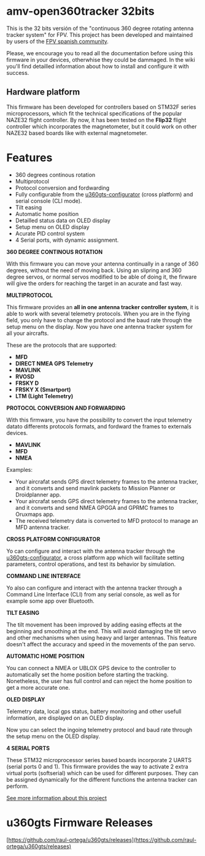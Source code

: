 # amv-open360tracker 32bits 

This is the 32 bits versión of the "continuous 360 degree rotating antenna tracker system" for FPV. This project has been developed and maintained by users of the [FPV spanish community](http://www.aeromodelismovirtual.com/showthread.php?t=34530).

Please, we encourage you to read all the documentation before using this firmware in your devices, otherwhise they could be dammaged. In the wiki you'll find detailled information about how to install and configure it with success.

## Hardware platform

This firmware has been developed for controllers based on STM32F series microprocessors, which fit the technical specifications of the popular NAZE32 flight controller. By now, it has been tested on the **Flip32** flight controller which incorporates the magnetometer, but it could work on other NAZE32 based boards like with external magnetometer.

# Features

* 360 degrees continous rotation
* Multiprotocol
* Protocol conversion and fordwarding
* Fully configurable from the [u360gts-configurator](https://github.com/raul-ortega/u360gts-configurator) (cross platform) and serial console (CLI mode).
* Tilt easing
* Automatic home position
* Detailled status data on OLED display
* Setup menu on OLED display
* Acurate PID control system
* 4 Serial ports, with dynamic assignment.


**360 DEGREE CONTINOUS ROTATION**

With this firmware you can move your antenna continually in a range of 360 degrees, without the need of moving back. Using an slipring and 360 degree servos, or normal servos modified to be able of doing it, the firware will give the orders for reaching the target in an acurate and fast way.

**MULTIPROTOCOL**

This firmware provides an **all in one antenna tracker controller system**, it is able to work with several telemetry protocols. When you are in the flying field, you only have to change the protocol and the baud rate through the setup menu on the display. Now you have one antenna tracker system for all your aircrafts.

These are the protocols that are supported:

- **MFD** 
- **DIRECT NMEA GPS Telemetry**
- **MAVLINK**
- **RVOSD**
- **FRSKY D**
- **FRSKY X (Smartport)**
- **LTM (Light Telemetry)**


**PROTOCOL CONVERSION AND FORWARDING**

With this firmware, you have the possibility to convert the input telemetry datato differents protocols formats, and fordward the frames to externals devices. 

- **MAVLINK** 
- **MFD**
- **NMEA**

Examples:

* Your aircrafat sends GPS direct telemetry frames to the antenna tracker, and it converts and send mavlink packets to Mission Planner or Droidplanner app.
* Your aircrafat sends GPS direct telemetry frames to the antenna tracker, and it converts and send NMEA GPGGA and GPRMC frames to Oruxmaps app.
* The received telemetry data is converted to MFD protocol to manage an MFD antenna tracker. 

**CROSS PLATFORM CONFIGURATOR**

Yo can configure and interact with the antenna tracker through the [u360gts-configurator](https://github.com/raul-ortega/u360gts-configurator), a cross platform  app which will facilitate setting parameters, control operations, and test its behavior by simulation.

**COMMAND LINE INTERFACE**

Yo also can configure and interact with the antenna tracker through a Command Line Interface (CLI) from any serial console, as well as for example some app over Bluetooth.

**TILT EASING**

The tilt  movement has been improved by adding easing effects at the beginning and smoothing at the end. This will avoid damaging the tilt servo and other mechanisms when using heavy and larger antennas. This feature doesn't affect the accuracy and speed in the movements of the pan servo.

**AUTOMATIC HOME POSITION**

You can connect a NMEA or UBLOX GPS device to the controller to automatically set the home position before starting the tracking. Nonetheless, the user has full control and can reject the home position to get a more accurate one.

**OLED DISPLAY**

Telemetry data, local gps status, battery monitoring and other usefull information, are displayed on an OLED display.

Now you can select the ingoing telemetry protocol and baud rate through the setup menu on the OLED display.

**4 SERIAL PORTS**

These STM32 microprocessor series based boards incorporate 2 UARTS (serial ports 0 and 1). This firmware provides the way to activate 2 extra virtual ports (softserial) which can be used for different purposes. They can be assigned dynamically for the different functions the antenna tracker can perform.

[See more information about this project](http://www.u360gts.com/)

# u360gts Firmware Releases

[https://github.com/raul-ortega/u360gts/releases](https://github.com/raul-ortega/u360gts/releases)
